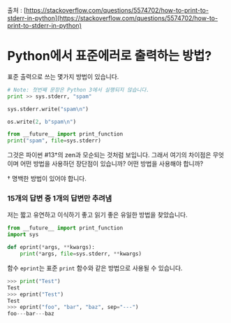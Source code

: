 출처 : [https://stackoverflow.com/questions/5574702/how-to-print-to-stderr-in-python](https://stackoverflow.com/questions/5574702/how-to-print-to-stderr-in-python)

# Python에서 표준에러로 출력하는 방법?

표준 출력으로 쓰는 몇가지 방법이 있습니다.

```python
# Note: 첫번째 문장은 Python 3에서 실행되지 않습니다.
print >> sys.stderr, "spam"

sys.stderr.write("spam\n")

os.write(2, b"spam\n")

from __future__ import print_function
print("spam", file=sys.stderr)
```

그것은 파이썬 #13†의 zen과 모순되는 것처럼 보입니다. 그래서 여기의 차이점은 무엇이며 어떤 방법을 사용하던 장단점이 있습니까? 어떤 방법을 사용해야 합니까?

† 명백한 방법이 있어야 합니다.

### 15개의 답변 중 1개의 답변만 추려냄

저는 짧고 유연하고 이식하기 좋고 읽기 좋은 유일한 방법을 찾았습니다.

```python
from __future__ import print_function
import sys

def eprint(*args, **kwargs):
    print(*args, file=sys.stderr, **kwargs)
```

함수 `eprint`는 표준 `print` 함수와 같은 방법으로 사용될 수 있습니다.

```python
>>> print("Test")
Test
>>> eprint("Test")
Test
>>> eprint("foo", "bar", "baz", sep="---")
foo---bar---baz
```
